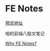 # FE Notes

[预览地址](https://fe-notes.yunyoujun.cn)

咱的前端八股文笔记

[Why FE Notes?](https://fe-notes.yunyoujun.cn/guide/)
